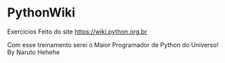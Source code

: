 # PythonWiki
Exercicios Feito do site https://wiki.python.org.br

Com esse treinamento serei o Maior Programador de Python do Universo! By Naruto Hehehe
